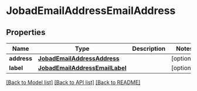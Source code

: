 # JobadEmailAddressEmailAddress


## Properties
Name | Type | Description | Notes
------------ | ------------- | ------------- | -------------
**address** | [**JobadEmailAddressAddress**](JobadEmailAddressAddress.md) |  | [optional] 
**label** | [**JobadEmailAddressEmailLabel**](JobadEmailAddressEmailLabel.md) |  | [optional] 

[[Back to Model list]](../README.md#documentation-for-models) [[Back to API list]](../README.md#documentation-for-api-endpoints) [[Back to README]](../README.md)


